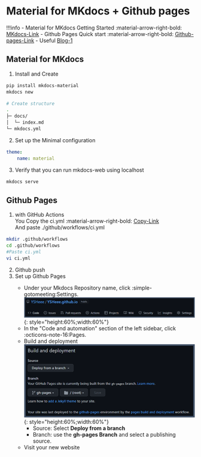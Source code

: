 # Material for MKdocs + Github pages
!!!info
    - Material for MKdocs Getting Started :material-arrow-right-bold:
    [MKdocs-Link](https://squidfunk.github.io/mkdocs-material/getting-started/)
    - Github Pages Quick start :material-arrow-right-bold:
    [Github-pages-Link](https://docs.github.com/ko/pages/quickstart)
    - Useful
    [Blog-1](https://realpython.com/python-project-documentation-with-mkdocs/)

## Material for MKdocs
1. Install and Create
```bash
pip install mkdocs-material
mkdocs new
```
```bash
# Create structure
.
├─ docs/
│  └─ index.md
└─ mkdocs.yml
```
2. Set up the Minimal configuration
```yaml title="mkdocs.yml"
theme:
    name: material
```
3. Verify that you can run mkdocs-web using localhost
```bash
mkdocs serve
```

## Github Pages
1. with GitHub Actions  
You Copy the ci.yml :material-arrow-right-bold: [Copy-Link](https://squidfunk.github.io/mkdocs-material/publishing-your-site/#github-pages)  
And paste ./github/workflows/ci.yml
```bash
mkdir .github/workflows
cd .github/workflows
#Paste ci.yml
vi ci.yml 
```
2. Github push  
3. Set up Github Pages <div>
    - Under your Mkdocs Repository name, click :simple-gotomeeting:Settings.
    ![1](images/1.png){: style="height:60%;width:60%"}  
    - In the "Code and automation" section of the left sidebar, click :octicons-note-16:Pages.  
    - Build and deployment  
    ![2](images/2.png){: style="height:60%;width:60%"}
        + Source: Select **Deploy from a branch**  
        + Branch: use the **gh-pages Branch** and select a publishing source.
    - Visit your new website  
     